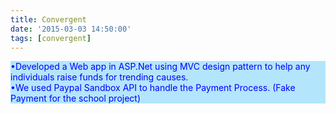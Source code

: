 ```yaml
---
title: Convergent
date: '2015-03-03 14:50:00'
tags: [convergent]
---
```


<p style="color: blue; background-color: #B3E5FC; ">
•Developed a Web app in ASP.Net using MVC design pattern to help any individuals raise funds for trending causes.<br>
•We used Paypal Sandbox API to handle the Payment Process. (Fake Payment for the school project)
</p>




